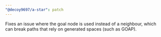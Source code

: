 ```yaml
---
"@decoy9697/a-star": patch
---
```


Fixes an issue where the goal node is used instead of a neighbour, which can break paths that rely on generated spaces (such as GOAP).
